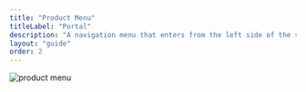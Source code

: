 ```yaml
---
title: "Product Menu"
titleLabel: "Portal"
description: "A navigation menu that enters from the left side of the screen and provides navigation to different parts of the product."
layout: "guide"
order: 2
---
```




![product menu](../../../images/ProductMenu.jpg)